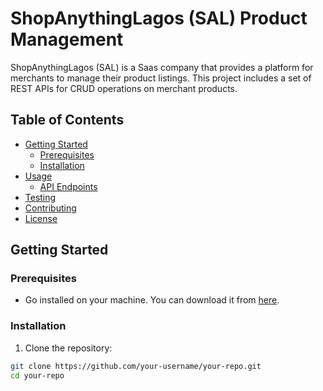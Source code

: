 # ShopAnythingLagos (SAL) Product Management

ShopAnythingLagos (SAL) is a Saas company that provides a platform for merchants to manage their product listings. This project includes a set of REST APIs for CRUD operations on merchant products.

## Table of Contents

- [Getting Started](#getting-started)
  - [Prerequisites](#prerequisites)
  - [Installation](#installation)
- [Usage](#usage)
  - [API Endpoints](#api-endpoints)
- [Testing](#testing)
- [Contributing](#contributing)
- [License](#license)

## Getting Started

### Prerequisites

- Go installed on your machine. You can download it from [here](https://golang.org/dl/).

### Installation

1. Clone the repository:

```bash
git clone https://github.com/your-username/your-repo.git
cd your-repo
